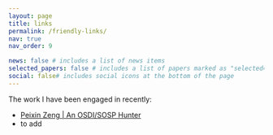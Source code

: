 ```yaml
---
layout: page
title: links
permalink: /friendly-links/
nav: true
nav_order: 9

news: false # includes a list of news items
selected_papers: false # includes a list of papers marked as "selected={true}"
social: false# includes social icons at the bottom of the page
---
```


The work I have been engaged in recently:

- [Peixin Zeng | An OSDI/SOSP Hunter](https://greenhandzpx.github.io/blog/)
- to add
